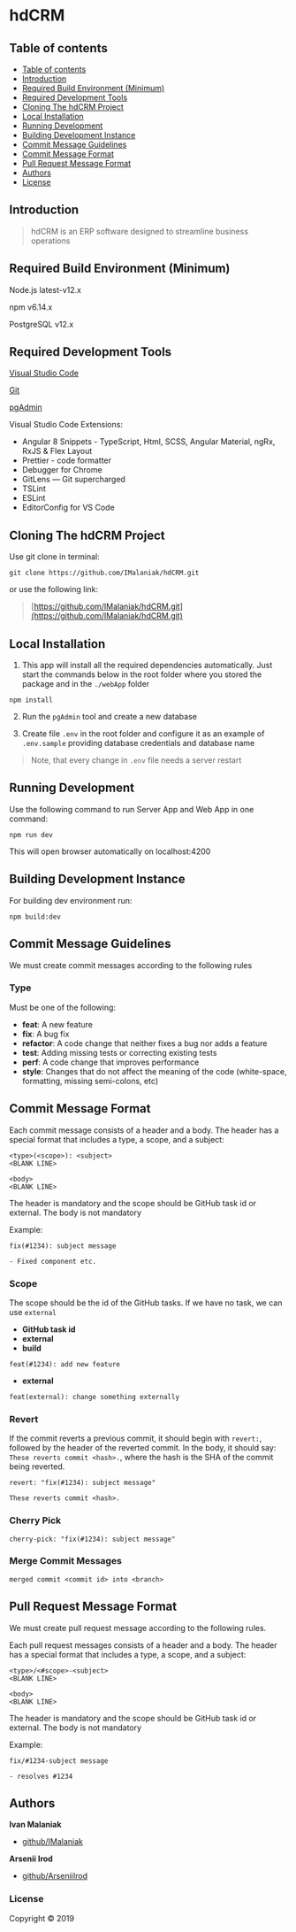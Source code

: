 # hdCRM

## Table of contents

  - [Table of contents](#table-of-contents)
  - [Introduction](#introduction)
  - [Required Build Environment (Minimum)](#required-build-environment-minimum)
  - [Required Development Tools](#required-development-tools)
  - [Cloning The hdCRM Project](#cloning-the-hdcrm-project)
  - [Local Installation](#local-installation)
  - [Running Development](#running-development)
  - [Building Development Instance](#building-development-instance)
  - [Commit Message Guidelines](#commit-message-guidelines)
  - [Commit Message Format](#commit-message-format)
  - [Pull Request Message Format](#pull-request-message-format)
  - [Authors](#authors)
  - [License](#License)

## Introduction

> hdCRM is an ERP software designed to streamline business operations

## Required Build Environment (Minimum)

Node.js latest-v12.x

npm v6.14.x

PostgreSQL v12.x

## Required Development Tools

[Visual Studio Code](https://code.visualstudio.com)

[Git](https://git-scm.com)

[pgAdmin](https://www.pgadmin.org)

Visual Studio Code Extensions:

- Angular 8 Snippets - TypeScript, Html, SCSS, Angular Material, ngRx, RxJS & Flex Layout
- Prettier - code formatter
- Debugger for Chrome
- GitLens — Git supercharged
- TSLint
- ESLint
- EditorConfig for VS Code

## Cloning The hdCRM Project

Use git clone in terminal:

```
git clone https://github.com/IMalaniak/hdCRM.git
```

or use the following link:

> [https://github.com/IMalaniak/hdCRM.git](https://github.com/IMalaniak/hdCRM.git)

## Local Installation

1. This app will install all the required dependencies automatically. Just start the commands below in the root folder where you stored the package and in the `./webApp` folder

```
npm install
```

2. Run the `pgAdmin` tool and create a new database

3. Create file `.env` in the root folder and configure it as an example of `.env.sample` providing database credentials and database name

> Note, that every change in `.env` file needs a server restart

<!-- 4. run command npm run prepare-db:dev script to prepare local db -->

## Running Development

Use the following command to run Server App and Web App in one command:

```
npm run dev
```

This will open browser automatically on localhost:4200

## Building Development Instance

For building dev environment run:

```
npm build:dev
```

## Commit Message Guidelines

We must create commit messages according to the following rules

### Type

Must be one of the following:

- **feat**: A new feature
- **fix**: A bug fix
- **refactor**: A code change that neither fixes a bug nor adds a feature
- **test**: Adding missing tests or correcting existing tests
- **perf**: A code change that improves performance
- **style**: Changes that do not affect the meaning of the code (white-space, formatting, missing semi-colons, etc)

## Commit Message Format

Each commit message consists of a header and a body. The header has a special format that includes a type, a scope, and a subject:

```
<type>(<scope>): <subject>
<BLANK LINE>

<body>
<BLANK LINE>
```

The header is mandatory and the scope should be GitHub task id or external. The body is not mandatory

Example:

```
fix(#1234): subject message

- Fixed component etc.
```

### Scope

The scope should be the id of the GitHub tasks. If we have no task, we can use `external`

- **GitHub task id**
- **external**
- **build**

```
feat(#1234): add new feature
```

- **external**

```
feat(external): change something externally
```

### Revert

If the commit reverts a previous commit, it should begin with `revert:`, followed by the header of the reverted commit. In the body, it should say: `These reverts commit <hash>.`, where the hash is the SHA of the commit being reverted.

```
revert: "fix(#1234): subject message"

These reverts commit <hash>.
```

### Cherry Pick

```
cherry-pick: "fix(#1234): subject message"
```

### Merge Commit Messages

```
merged commit <commit id> into <branch>
```

## Pull Request Message Format

We must create pull request message according to the following rules.

Each pull request messages consists of a header and a body. The header has a special format that includes a type, a scope, and a subject:

```
<type>/<#scope>-<subject>
<BLANK LINE>

<body>
<BLANK LINE>
```

The header is mandatory and the scope should be GitHub task id or external. The body is not mandatory

Example:

```
fix/#1234-subject message

- resolves #1234
```

## Authors

**Ivan Malaniak**

* [github/IMalaniak](https://github.com/IMalaniak)

**Arsenii Irod**

* [github/ArseniiIrod](https://github.com/ArseniiIrod)

### License

Copyright © 2019